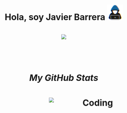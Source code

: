 
<h1 align="center"><b>Hola, soy Javier Barrera <img src = "https://github.com/0xAbdulKhalid/0xAbdulKhalid/raw/main/assets/mdImages/about_me.gif" width = 50px></picture>
<!--  -->
<p align="center">
  <a href="https://github.com/DenverCoder1/readme-typing-svg"><img src="https://readme-typing-svg.herokuapp.com?font=Time+New+Roman&color=cyan&size=25&center=true&vCenter=true&width=600&height=100&lines=ingeniero+en+tecnologías+de+la+información,+área+entornos+virtuales+y+negocios+digitales,;++;Programador+Web,;Desarrollador+de+videojuegos,;Desarrollador+de+realidades+extendidas,;Me+Gusta+aprender+cosas+nuevas...<3"></a>
</p>
<br>
<h5>My GitHub Stats</h5>
<img align="right" alt="Coding" width="300" src="https://cdn.dribbble.com/users/1277312/screenshots/14733298/media/39b1045e593737587dd60e42c8422d1f.gif" >
<br>
